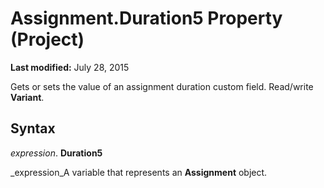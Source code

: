 
# Assignment.Duration5 Property (Project)

 **Last modified:** July 28, 2015

 Gets or sets the value of an assignment duration custom field. Read/write **Variant**.

## Syntax

 _expression_. **Duration5**

 _expression_A variable that represents an  **Assignment** object.

